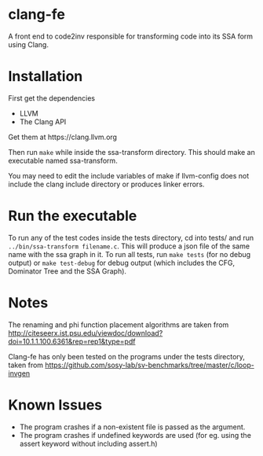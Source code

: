 # clang-fe
A front end to code2inv responsible for transforming code into its SSA form using Clang.
# Installation
First get the dependencies
<ul>
    <li> LLVM </li>
    <li> The Clang API</li>
</ul>
Get them at https://clang.llvm.org

Then run `make` while inside the ssa-transform directory. This should make an executable named ssa-transform.

You may need to edit the include variables of make if llvm-config does not include the clang include directory or produces linker errors.

# Run the executable

To run any of the test codes inside the tests directory, cd into tests/ and run `../bin/ssa-transform filename.c`. This will produce a json file of the same name with the ssa graph in it. To run all tests, run `make tests` (for no debug output) or `make test-debug` for debug output (which includes the CFG, Dominator Tree and the SSA Graph).

# Notes
The renaming and phi function placement algorithms are taken from http://citeseerx.ist.psu.edu/viewdoc/download?doi=10.1.1.100.6361&rep=rep1&type=pdf

Clang-fe has only been tested on the programs under the tests directory, taken from https://github.com/sosy-lab/sv-benchmarks/tree/master/c/loop-invgen

# Known Issues
<ul>
    <li> The program crashes if a non-existent file is passed as the argument.</li>
    <li> The program crashes if undefined keywords are used (for eg. using the assert keyword without including assert.h) </li>
</ul>